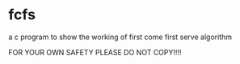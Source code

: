 # fcfs
a c program to show the working of first come first serve algorithm

FOR YOUR OWN SAFETY PLEASE DO NOT COPY!!!!
